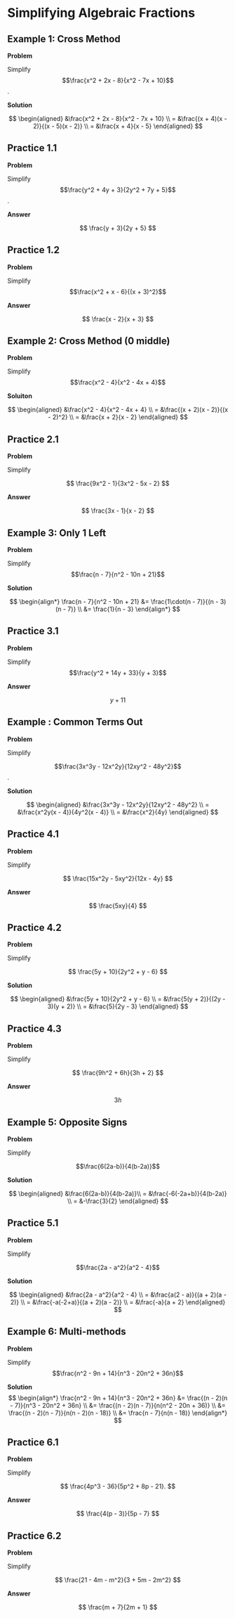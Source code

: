 
# Simplifying Algebraic Fractions

## Example 1: Cross Method

**Problem**

Simplify 
$$\frac{x^2 + 2x - 8}{x^2 - 7x + 10}$$.

**Solution**

$$
\begin{aligned}
&\frac{x^2 + 2x - 8}{x^2 - 7x + 10} \\
= &\frac{(x + 4)(x - 2)}{(x - 5)(x - 2)} \\
= &\frac{x + 4}{x - 5}
\end{aligned}
$$

## Practice 1.1

**Problem**

Simplify $$\frac{y^2 + 4y + 3}{2y^2 + 7y + 5}$$.

**Answer**

$$
\frac{y + 3}{2y + 5}
$$




## Practice 1.2

**Problem**

Simplify $$\frac{x^2 + x - 6}{(x + 3)^2}$$

**Answer**

$$
\frac{x - 2}{x + 3}
$$

## Example 2: Cross Method (0 middle)

**Problem**

Simplify $$\frac{x^2 - 4}{x^2 - 4x + 4}$$

**Soluiton**

$$
\begin{aligned}
&\frac{x^2 - 4}{x^2 - 4x + 4} \\
= &\frac{(x + 2)(x - 2)}{(x - 2)^2} \\
= &\frac{x + 2}{x - 2}
\end{aligned}
$$

## Practice 2.1

**Problem**

Simplify

$$
\frac{9x^2 - 1}{3x^2 - 5x - 2}
$$

**Answer**

$$
\frac{3x - 1}{x - 2}
$$

## Example 3: Only 1 Left

**Problem**

Simplify $$\frac{n - 7}{n^2 - 10n + 21}$$

**Solution**

$$
\begin{align*}
\frac{n - 7}{n^2 - 10n + 21} &= \frac{1\cdot(n - 7)}{(n - 3)(n - 7)} \\
&= \frac{1}{n - 3}
\end{align*}
$$

## Practice 3.1

**Problem**

Simplify $$\frac{y^2 + 14y + 33}{y + 3}$$

**Answer**

$$ y+11$$

## Example : Common Terms Out

**Problem**

Simplify 

$$\frac{3x^3y - 12x^2y}{12xy^2 - 48y^2}$$.

**Solution**

$$
\begin{aligned}
&\frac{3x^3y - 12x^2y}{12xy^2 - 48y^2} \\
= &\frac{x^2y(x - 4)}{4y^2(x - 4)} \\
= &\frac{x^2}{4y}
\end{aligned}
$$

## Practice 4.1

**Problem**

Simplify

$$
\frac{15x^2y - 5xy^2}{12x - 4y}
$$

**Answer**

$$ \frac{5xy}{4} $$


## Practice 4.2

**Problem**

Simplify 

$$
\frac{5y + 10}{2y^2 + y - 6}
$$

**Solution**

$$
\begin{aligned}
&\frac{5y + 10}{2y^2 + y - 6} \\
= &\frac{5(y + 2)}{(2y - 3)(y + 2)} \\
= &\frac{5}{2y - 3}
\end{aligned}
$$

## Practice 4.3

**Problem**

Simplify

$$
\frac{9h^2 + 6h}{3h + 2}
$$

**Answer**

$$3h$$

## Example 5: Opposite Signs

**Problem**

Simplify 

$$\frac{6(2a-b)}{4(b-2a)}$$

**Solution**

$$
\begin{aligned}
&\frac{6(2a-b)}{4(b-2a)}\\
= &\frac{-6(-2a+b)}{4(b-2a)} \\
= &-\frac{3}{2}
\end{aligned}
$$


## Practice 5.1

**Problem**

Simplify 

$$\frac{2a - a^2}{a^2 - 4}$$

**Solution**

$$
\begin{aligned}
&\frac{2a - a^2}{a^2 - 4} \\
= &\frac{a(2 - a)}{(a + 2)(a - 2)} \\
= &\frac{-a(-2+a)}{(a + 2)(a - 2)} \\
= &\frac{-a}{a + 2}
\end{aligned}
$$

## Example 6: Multi-methods

**Problem**

Simplify $$\frac{n^2 - 9n + 14}{n^3 - 20n^2 + 36n}$$

**Solution**
$$
\begin{align*}
\frac{n^2 - 9n + 14}{n^3 - 20n^2 + 36n} &= \frac{(n - 2)(n - 7)}{n^3 - 20n^2 + 36n} \\
&= \frac{(n - 2)(n - 7)}{n(n^2 - 20n + 36)} \\
&= \frac{(n - 2)(n - 7)}{n(n - 2)(n - 18)} \\
&= \frac{n - 7}{n(n - 18)}
\end{align*}
$$

## Practice 6.1

**Problem**

Simplify

$$
\frac{4p^3 - 36}{5p^2 + 8p - 21}.
$$

**Answer**

$$
\frac{4(p - 3)}{5p - 7}
$$



## Practice 6.2

**Problem**

Simplify 

$$
\frac{21 - 4m - m^2}{3 + 5m - 2m^2}
$$

**Answer**

$$
\frac{m + 7}{2m + 1}
$$
<!--stackedit_data:
eyJoaXN0b3J5IjpbLTEwMzk5Mjc1NjcsMTI3OTE1MjAwN119
-->